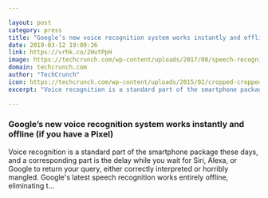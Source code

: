 ```yaml
---

layout: post
category: press
title: "Google’s new voice recognition system works instantly and offline (if you have a Pixel)"
date: 2019-03-12 19:09:26
link: https://vrhk.co/2HutPpH
image: https://techcrunch.com/wp-content/uploads/2017/08/speech-recognition.png?w=711
domain: techcrunch.com
author: "TechCrunch"
icon: https://techcrunch.com/wp-content/uploads/2015/02/cropped-cropped-favicon-gradient.png?w=180
excerpt: "Voice recognition is a standard part of the smartphone package these days, and a corresponding part is the delay while you wait for Siri, Alexa, or Google to return your query, either correctly interpreted or horribly mangled. Google's latest speech recognition works entirely offline, eliminating t…"

---
```


### Google’s new voice recognition system works instantly and offline (if you have a Pixel)

Voice recognition is a standard part of the smartphone package these days, and a corresponding part is the delay while you wait for Siri, Alexa, or Google to return your query, either correctly interpreted or horribly mangled. Google's latest speech recognition works entirely offline, eliminating t…